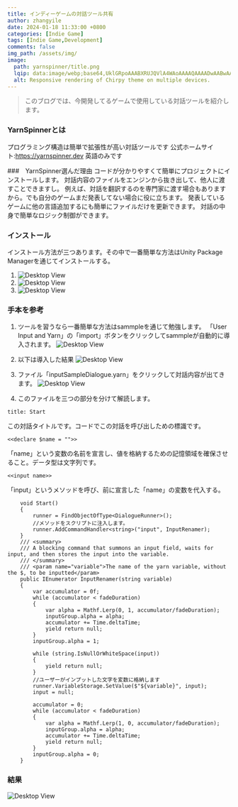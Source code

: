 ```yaml
---
title: インディーゲームの対話ツール共有
author: zhangyile
date: 2024-01-18 11:33:00 +0800
categories: [Indie Game]
tags: [Indie Game,Development]
comments: false
img_path: /assets/img/
image:
  path: yarnspinner/title.png
  lqip: data:image/webp;base64,UklGRpoAAABXRUJQVlA4WAoAAAAQAAAADwAABwAAQUxQSDIAAAARL0AmbZurmr57yyIiqE8oiG0bejIYEQTgqiDA9vqnsUSI6H+oAERp2HZ65qP/VIAWAFZQOCBCAAAA8AEAnQEqEAAIAAVAfCWkAALp8sF8rgRgAP7o9FDvMCkMde9PK7euH5M1m6VWoDXf2FkP3BqV0ZYbO6NA/VFIAAAA
  alt: Responsive rendering of Chirpy theme on multiple devices.
---
```


> このブログでは、今開発してるゲームで使用している対話ツールを紹介します。

### YarnSpinnerとは
プログラミング構造は簡単で拡張性が高い対話ツールです
公式ホームサイト:https://yarnspinner.dev 英語のみです


###　YarnSpinner選んだ理由
コードが分かりやすくて簡単にプロジェクトにインストールします。
対話内容のファイルをエンジンから抜き出して、他人に渡すことできますし。
例えば、対話を翻訳するのを専門家に渡す場合もありますから。でも自分のゲームまだ発表してない場合に役に立ちます。
発表しているゲームに他の言語追加するにも簡単にファイルだけを更新できます。
対話の中身で簡単なロジック制御ができます。

### インストール
インストール方法が三つあります。その中で一番簡単な方法はUnity Package Managerを通じてインストールする。

1. ![Desktop View](yarnspinner/install1.jpg)
2. ![Desktop View](yarnspinner/install2.png)
3. ![Desktop View](yarnspinner/install3.png)


### 手本を参考
1. ツールを習うなら一番簡単な方法はsammpleを通じて勉強します。
「User Input and Yarn」の「import」ボタンをクリックしてsammpleが自動的に導入されます。
![Desktop View](yarnspinner/sample1.png)
2. 以下は導入した結果
![Desktop View](yarnspinner/sample2.png)

3. ファイル「inputSampleDialogue.yarn」をクリックして対話内容が出てきます。
![Desktop View](yarnspinner/sample3.png)

4. このファイルを三つの部分を分けて解読します。
```
title: Start
```
この対話タイトルです。コードでこの対話を呼び出しための標識です。
```
<<declare $name = "">>
```
「name」という変数の名前を宣言し、値を格納するための記憶領域を確保させること。データ型は文字列です。
```
<<input name>>
```
「input」というメソッドを呼び、前に宣言した「name」の変数を代入する。

```
    void Start()
    {
        runner = FindObjectOfType<DialogueRunner>();
        //メソッドをスクリプトに注入します。
        runner.AddCommandHandler<string>("input", InputRenamer);
    }
    /// <summary>
    /// A blocking command that summons an input field, waits for input, and then stores the input into the variable.
    /// </summary>
    /// <param name="variable">The name of the yarn variable, without the $, to be inputted</param>
    public IEnumerator InputRenamer(string variable)
    {
        var accumulator = 0f;
        while (accumulator < fadeDuration)
        {
            var alpha = Mathf.Lerp(0, 1, accumulator/fadeDuration);
            inputGroup.alpha = alpha;
            accumulator += Time.deltaTime;
            yield return null;
        }
        inputGroup.alpha = 1;

        while (string.IsNullOrWhiteSpace(input))
        {
            yield return null;
        }
        //ユーザーがインプットした文字を変数に格納します
        runner.VariableStorage.SetValue($"${variable}", input);
        input = null;

        accumulator = 0;
        while (accumulator < fadeDuration)
        {
            var alpha = Mathf.Lerp(1, 0, accumulator/fadeDuration);
            inputGroup.alpha = alpha;
            accumulator += Time.deltaTime;
            yield return null;
        }
        inputGroup.alpha = 0;
    }
```


### 結果
![Desktop View](yarnspinner/result.gif)




